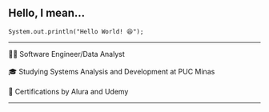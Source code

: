 ## Hello, I mean... 

``
System.out.println("Hello World! 😆");
``

---

👨‍💻 Software Engineer/Data Analyst<br>  
🎓 Studying Systems Analysis and Development at PUC Minas<br>  
📖 Certifications by Alura and Udemy<br>  

---

